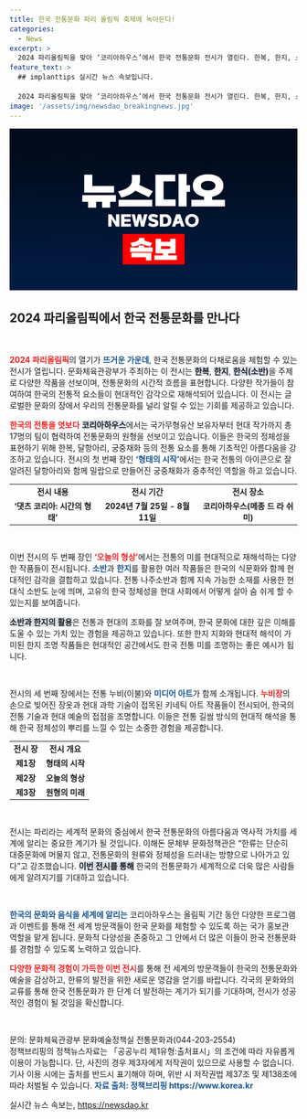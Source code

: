 ```yaml
---
title: 한국 전통문화 파리 올림픽 축제에 녹아든다!
categories:
  - News
excerpt: >
  2024 파리올림픽을 맞아 ‘코리아하우스’에서 한국 전통문화 전시가 열린다. 한복, 한지, 소반 등 17팀의 작품으로 한국의 아름다움과 역사적 가치를 세계에 선보인다. 놓치면 후회할 문화의 향연, 기대해도 좋다!
feature_text: >
  ## implanttips 실시간 뉴스 속보입니다.

  2024 파리올림픽을 맞아 ‘코리아하우스’에서 한국 전통문화 전시가 열린다. 한복, 한지, 소반 등 17팀의 작품으로 한국의 아름다움과 역사적 가치를 세계에 선보인다. 놓치면 후회할 문화의 향연, 기대해도 좋다!
image: '/assets/img/newsdao_breakingnews.jpg'
---
```


<p><img src="/assets/img/newsdao_breakingnews.jpg" alt="implanttips 속보" /></p>

<h2 data-ke-size="size26">2024 파리올림픽에서 한국 전통문화를 만나다</h2>

<p data-ke-size="size16">&nbsp;</p>

<p><b><span style="color: #ee2323;">2024 파리올림픽</span></b>의 열기가 <b><span style="color: #1a5490;">뜨거운 가운데</span></b>, 한국 전통문화의 다채로움을 체험할 수 있는 전시가 열립니다. 문화체육관광부가 주최하는 이 전시는 <b><span style="background-color: #21538527;">한복</span></b>, <b><span style="background-color: #21538527;">한지</span></b>, <b><span style="background-color: #21538527;">한식(소반)</span></b>을 주제로 다양한 작품을 선보이며, 전통문화의 시간적 흐름을 표현합니다. 다양한 작가들이 참여하여 한국의 전통적 요소들이 현대적인 감각으로 재해석되어 있습니다. 이 전시는 글로벌한 문화의 장에서 우리의 전통문화를 널리 알릴 수 있는 기회를 제공하고 있습니다.</p>

<p><b><span style="color: #ee2323;">한국의 전통을 엿보다</span></b> <b><span style="background-color: #21538527;">코리아하우스</span></b>에서는 국가무형유산 보유자부터 현대 작가까지 총 17명의 팀이 협력하여 전통문화의 원형을 선보이고 있습니다. 이들은 한국의 정체성을 표현하기 위해 한복, 달항아리, 궁중채화 등의 전통 요소를 통해 기초적인 아름다움을 강조하고 있습니다. 전시의 첫 번째 장인 <b><span style="color: #1a5490;">‘형태의 시작’</span></b>에서는 한국 전통의 아이콘으로 잘 알려진 달항아리와 함께 밀랍으로 만들어진 궁중채화가 중추적인 역할을 하고 있습니다.</p>

<table>
<tr>
<td style="text-align: center; height: 17px;"><b>전시 내용</b></td>
<td style="text-align: center; height: 17px;"><b>전시 기간</b></td>
<td style="text-align: center; height: 17px;"><b>전시 장소</b></td>
</tr>
<tr>
<td style="text-align: center; height: 17px;"><b>‘댓츠 코리아: 시간의 형태’</b></td>
<td style="text-align: center; height: 17px;"><b>2024년 7월 25일 - 8월 11일</b></td>
<td style="text-align: center; height: 17px;"><b>코리아하우스(메종 드 라 쉬미)</b></td>
</tr>
</table>

<p data-ke-size="size16">&nbsp;</p>

<p>이번 전시의 두 번째 장인 <b><span style="color: #ee2323;">‘오늘의 형상’</span></b>에서는 전통의 미를 현대적으로 재해석하는 다양한 작품들이 전시됩니다. <b><span style="color: #1a5490;">소반</span></b>과 <b><span style="color: #1a5490;">한지</span></b>를 활용한 여러 작품들은 한국의 식문화와 함께 현대적인 감각을 결합하고 있습니다. 전통 나주소반과 함께 지속 가능한 소재를 사용한 현대식 소반도 눈에 띄며, 고유의 한국 정체성을 현대 사회에서 어떻게 살아 숨 쉬게 할 수 있는지를 보여줍니다.</p>

<p><b><span style="background-color: #21538527;">소반과 한지의 활용</span></b>은 전통과 현대의 조화를 잘 보여주며, 한국 문화에 대한 깊은 이해를 도울 수 있는 가치 있는 경험을 제공하고 있습니다. 또한 한지 지화와 현대적 해석이 가미된 한지 조명 작품들은 현대적인 공간에서도 한국 전통 미를 조명하는 좋은 예시가 됩니다.</p>

<p data-ke-size="size16">&nbsp;</p>

<p>전시의 세 번째 장에서는 전통 누비(이불)와 <b><span style="color: #1a5490;">미디어 아트</span></b>가 함께 소개됩니다. <b><span style="color: #ee2323;">누비장</span></b>의 손으로 빚어진 장옷과 현대 과학 기술이 접목된 키네틱 아트 작품들이 전시되어, 한국의 전통 기술과 현대 예술의 접점을 조명합니다. 이들은 전통 길쌈 방식의 현대적 해석을 통해 한국 정체성의 뿌리를 느낄 수 있는 소중한 경험을 제공합니다.</p>

<table>
<tr>
<td style="text-align: center; height: 17px;"><b>전시 장</b></td>
<td style="text-align: center; height: 17px;"><b>전시 개요</b></td>
</tr>
<tr>
<td style="text-align: center; height: 17px;"><b>제1장</b></td>
<td style="text-align: center; height: 17px;"><b>형태의 시작</b></td>
</tr>
<tr>
<td style="text-align: center; height: 17px;"><b>제2장</b></td>
<td style="text-align: center; height: 17px;"><b>오늘의 형상</b></td>
</tr>
<tr>
<td style="text-align: center; height: 17px;"><b>제3장</b></td>
<td style="text-align: center; height: 17px;"><b>원형의 미래</b></td>
</tr>
</table>

<p data-ke-size="size16">&nbsp;</p>

<p>전시는 파리라는 세계적 문화의 중심에서 한국 전통문화의 아름다움과 역사적 가치를 세계에 알리는 중요한 계기가 될 것입니다. 이해돈 문체부 문화정책관은 “한류는 단순히 대중문화에 머물지 않고, 전통문화의 원류와 정체성을 드러내는 방향으로 나아가고 있다”고 강조했습니다. <b><span style="background-color: #21538527;">이번 전시를 통해</span></b> 한국의 전통문화가 세계적으로 더욱 많은 사람들에게 알려지기를 기대하고 있습니다.</p>

<p data-ke-size="size16">&nbsp;</p>

<p><b><span style="color: #1a5490;">한국의 문화와 음식을 세계에 알리는</span></b> 코리아하우스는 올림픽 기간 동안 다양한 프로그램과 이벤트를 통해 전 세계 방문객들이 한국 문화를 체험할 수 있도록 하는 국가 홍보관 역할을 맡게 됩니다. 문화적 다양성을 존중하고 그 안에서 더 많은 이들이 한국 전통문화를 경험할 수 있도록 노력하고 있습니다.</p>

<p><b><span style="color: #ee2323;">다양한 문화적 경험이 가득한 이번 전시</span></b>를 통해 전 세계의 방문객들이 한국의 전통문화와 예술을 감상하고, 한류의 발전을 위한 새로운 영감을 얻기를 바랍니다. 각국의 문화와의 교류를 통해 한국 전통문화가 한 단계 더 발전하는 계기가 되기를 기대하며, 전시가 성공적인 경험이 될 것임을 확신합니다.</p>

<p data-ke-size="size16">&nbsp;</p>

<p>문의: 문화체육관광부 문화예술정책실 전통문화과(044-203-2554)<br>
정책브리핑의 정책뉴스자료는 「공공누리 제1유형:출처표시」의 조건에 따라 자유롭게 이용이 가능합니다. 단, 사진의 경우 제3자에게 저작권이 있으므로 사용할 수 없습니다. 기사 이용 시에는 출처를 반드시 표기해야 하며, 위반 시 저작권법 제37조 및 제138조에 따라 처벌될 수 있습니다. <b><span style="color: #1a5490;">자료 출처: 정책브리핑 https://www.korea.kr</span></b></p>
실시간 뉴스 속보는, <a href="https://newsdao.kr" rel="dofollow">https://newsdao.kr</a>


